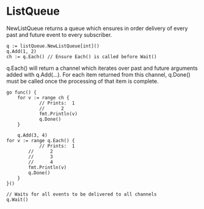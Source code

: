 # ListQueue

NewListQueue returns a queue which ensures in order delivery of every past and future event to every subscriber.

	q := listQueue.NewListQueue[int]()
	q.Add(1, 2)
	ch := q.Each() // Ensure Each() is called before Wait()

q.Each() will return a channel which iterates over past and future arguments added with q.Add(...). For each item
returned from this channel, q.Done() must be called once the processing of that item is complete.

	go func() {
		for v := range ch {
	    		// Prints: 	1
	      		//		2
	     		fmt.Println(v)
	        	q.Done()
		}
	
		q.Add(3, 4)
	for v := range q.Each() {
		    	// Prints: 	1
	  		//		2
	  		//		3
	  		//		4
	  		fmt.Println(v)
	  		q.Done()
		}
	}()

	// Waits for all events to be delivered to all channels
  	q.Wait()


